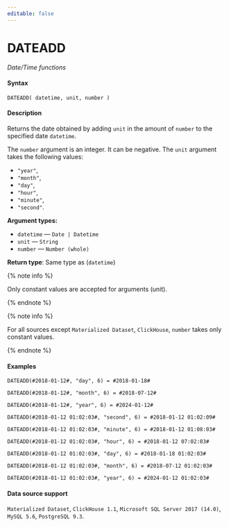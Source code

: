 ```yaml
---
editable: false
---
```


# DATEADD

_Date/Time functions_

#### Syntax


```
DATEADD( datetime, unit, number )
```

#### Description
Returns the date obtained by adding `unit` in the amount of `number` to the specified date `datetime`.

The `number` argument is an integer. It can be negative.
The `unit` argument takes the following values:
- `"year"`,
- `"month"`,
- `"day"`,
- `"hour"`,
- `"minute"`,
- `"second"`.

**Argument types:**
- `datetime` — `Date | Datetime`
- `unit` — `String`
- `number` — `Number (whole)`


**Return type**: Same type as (`datetime`)

{% note info %}

Only constant values are accepted for arguments (unit).

{% endnote %}

{% note info %}

For all sources except `Materialized Dataset`, `ClickHouse`, `number` takes only constant values.

{% endnote %}


#### Examples

```
DATEADD(#2018-01-12#, "day", 6) = #2018-01-18#
```

```
DATEADD(#2018-01-12#, "month", 6) = #2018-07-12#
```

```
DATEADD(#2018-01-12#, "year", 6) = #2024-01-12#
```

```
DATEADD(#2018-01-12 01:02:03#, "second", 6) = #2018-01-12 01:02:09#
```

```
DATEADD(#2018-01-12 01:02:03#, "minute", 6) = #2018-01-12 01:08:03#
```

```
DATEADD(#2018-01-12 01:02:03#, "hour", 6) = #2018-01-12 07:02:03#
```

```
DATEADD(#2018-01-12 01:02:03#, "day", 6) = #2018-01-18 01:02:03#
```

```
DATEADD(#2018-01-12 01:02:03#, "month", 6) = #2018-07-12 01:02:03#
```

```
DATEADD(#2018-01-12 01:02:03#, "year", 6) = #2024-01-12 01:02:03#
```


#### Data source support

`Materialized Dataset`, `ClickHouse 1.1`, `Microsoft SQL Server 2017 (14.0)`, `MySQL 5.6`, `PostgreSQL 9.3`.
